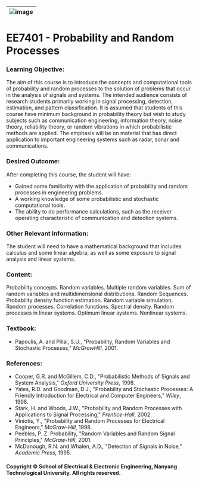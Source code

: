 |![image](https://github.com/ldkong1205/NTU-Graduate-Courses/blob/master/Courses/EE7401/logo.png)|
|---|
# EE7401 - Probability and Random Processes

### Learning Objective:

The aim of this course is to introduce the concepts and computational tools of probability and random processes to the solution of problems that occur in the analysis of signals and systems. The intended audience consists of research students primarily working in signal processing, detection, estimation, and pattern classification. It is assumed that students of this course have minimum background in probability theory but wish to study subjects such as communication engineering, information theory, noise theory, reliability theory, or random vibrations in which probabilistic methods are applied. The emphasis will be on material that has direct application to important engineering systems such as radar, sonar and communications.

### Desired Outcome:

After completing this course, the student will have:
- Gained some familiarity with the application of probability and random processes in engineering problems.
- A working knowledge of some probabilistic and stochastic computational tools.
- The ability to do performance calculations, such as the receiver operating characteristic of communication and detection systems.

### Other Relevant Information:

The student will need to have a mathematical background that includes calculus and some linear algebra, as well as some exposure to signal analysis and linear systems.

### Content:

Probability concepts. Random variables. Multiple random variables. Sum of random variables and multidimensional distributions. Random Sequences. Probability density function estimation. Random variable simulation. Random processes. Correlation functions. Spectral density. Random processes in linear systems. Optimum linear systems. Nonlinear systems.

### Textbook:

- Papoulis, A. and Pillai, S.U., "Probability, Random Variables and Stochastic Processes," <i>McGrawHill</i>, 2001.

### References:

- Cooper, G.R. and McGillem, C.D., "Probabilistic Methods of Signals and System Analysis," <i>Oxford University Press</i>, 1998.
- Yates, R.D. and Goodman, D.J., "Probability and Stochastic Processes: A Friendly Introduction for Electrical and Computer Engineers," <i>Wiley</i>, 1998.
- Stark, H. and Woods, J.W., "Probability and Random Processes with Applications to Signal Processing," <i>Prentice-Hall</i>, 2002.
- Viniotis, Y., "Probability and Random Processes for Electrical Engineers," <i>McGraw-Hill</i>, 1998.
- Peebles, P. Z. Probability, "Random Variables and Random Signal Principles," <i>McGraw-Hill</i>, 2001.
- McDonough, R.N. and Whalen, A.D., "Detection of Signals in Noise," <i>Academic Press</i>, 1995.

#### Copyright © School of Electrical & Electronic Engineering, Nanyang Technological University. All rights reserved.
